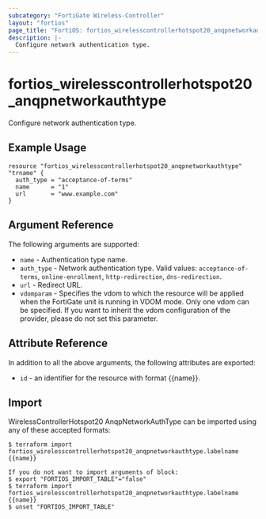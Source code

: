 ```yaml
---
subcategory: "FortiGate Wireless-Controller"
layout: "fortios"
page_title: "FortiOS: fortios_wirelesscontrollerhotspot20_anqpnetworkauthtype"
description: |-
  Configure network authentication type.
---
```


# fortios_wirelesscontrollerhotspot20_anqpnetworkauthtype
Configure network authentication type.

## Example Usage

```hcl
resource "fortios_wirelesscontrollerhotspot20_anqpnetworkauthtype" "trname" {
  auth_type = "acceptance-of-terms"
  name      = "1"
  url       = "www.example.com"
}
```

## Argument Reference

The following arguments are supported:

* `name` - Authentication type name.
* `auth_type` - Network authentication type. Valid values: `acceptance-of-terms`, `online-enrollment`, `http-redirection`, `dns-redirection`.
* `url` - Redirect URL.
* `vdomparam` - Specifies the vdom to which the resource will be applied when the FortiGate unit is running in VDOM mode. Only one vdom can be specified. If you want to inherit the vdom configuration of the provider, please do not set this parameter.


## Attribute Reference

In addition to all the above arguments, the following attributes are exported:
* `id` - an identifier for the resource with format {{name}}.

## Import

WirelessControllerHotspot20 AnqpNetworkAuthType can be imported using any of these accepted formats:
```
$ terraform import fortios_wirelesscontrollerhotspot20_anqpnetworkauthtype.labelname {{name}}

If you do not want to import arguments of block:
$ export "FORTIOS_IMPORT_TABLE"="false"
$ terraform import fortios_wirelesscontrollerhotspot20_anqpnetworkauthtype.labelname {{name}}
$ unset "FORTIOS_IMPORT_TABLE"
```
